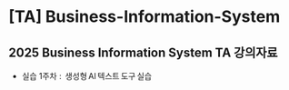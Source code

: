 # [TA] Business-Information-System
## 2025 Business Information System TA 강의자료
- 실습 1주차 :  생성형 AI 텍스트 도구 실습
